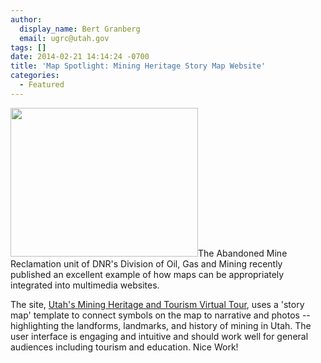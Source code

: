 ```yaml
---
author:
  display_name: Bert Granberg
  email: ugrc@utah.gov
tags: []
date: 2014-02-21 14:14:24 -0700
title: 'Map Spotlight: Mining Heritage Story Map Website'
categories:
  - Featured
---
```

<p><a href="{% link images/miningheritage.png %}"><img src="{% link images/miningheritage-300x238.png %}" alt="" title="miningheritage" width="300" height="238" class="inline-text-left" /></a>The Abandoned Mine Reclamation unit of DNR's Division of Oil, Gas and Mining recently published an excellent example of how maps can be appropriately integrated into multimedia websites.</p>
<p>The site, <a href="https://utahdnr.maps.arcgis.com/apps/MapTour/index.html?appid=e9f627369824484bab5a6399a5149c9a&webmap=5b3cff7c878642b99971a7a10491a04a">Utah's Mining Heritage and Tourism Virtual Tour</a>, uses a 'story map' template to connect symbols on the map to narrative and photos -- highlighting the landforms, landmarks, and history of mining in Utah. The user interface is engaging and intuitive and should work well for general audiences including tourism and education. Nice Work! </p>
